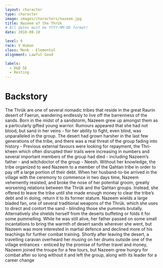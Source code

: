 ```yaml
---
layout: character
type: character
image: images/characters/nazeem.jpg
title: Nazeem of the Thrük
# All dates must be YYYY-MM-DD format!
date: 2018-08-10

level: 6
race: V Human
class: Monk - Elemental
alignment: Lawful Good

labels:
  - D&D 5E
  - Resting
---
```


# Backstory
The Thrük are one of several nomadic tribes that reside in the great Raurin desert of Faerun,
wandering endlessly to live off the barrenness of the sands.
Born in the midst of a sandstorm, Nazeem grew up amongst them as a particularly gifted young
warrior. Rumours appeared that she had not blood, but sand in her veins - for her ability to fight,
even blind, was unparalleled in the group.
The desert had grown harsher in the last few generations of the tribe, and there was a real
threat of the group fading into history - Previous external favours were looking for repayment,
the Thri-kheen which often disrupted their trails were increasing in numbers and several
important members of the group had died - including Nazeem’s father - and witchdoctor of the
group - Neesh.
Without her knowledge, the tribe organized to wed Nazeem to a member of the Qahtan tribe in
order to pay off a large portion of their debt. When her husband-to-be arrived in the village with
the ceremony to commence in two days time, Nazeem vehemently resisted, and broke the nose
of her potential groom, greatly worsening relations between the Thrük and the Qahtan groups.
Instead, she offered to leave the tribe until she made enough money to clear the tribe’s debt and
in doing, return it to its former stature.
Nazeem wields a large bladed fan, one of several traditional weapons of the Thrük. which she
uses to direct and contort the sand - blinding those she pummels brutally. Alternatively she
shields herself from the deserts buffeting or folds it for some pummelling.
While he was still alive, her father passed on some small incantations to bring the warmth of
desert sands wherever she went, but Nazeem was more interested in martial defence and
declined more of his teachings for further combat training.
Shortly after leaving the desert, a travelling caravan overheard her musing on her drums outside
one of the village entrances - enticed by the promise of further travel and money, Nazeem
joined the troupe for a few tours, but Nazeem grew hungry for combat after so long without it
and left the group, along with its leader for a career change
